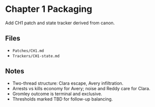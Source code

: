 # Chapter 1 Packaging

Add CH1 patch and state tracker derived from canon.

## Files
- `Patches/CH1.md`
- `Trackers/CH1-state.md`

## Notes
- Two-thread structure: Clara escape, Avery infiltration.
- Arrests vs kills economy for Avery; noise and Reddy care for Clara.
- Gromley outcome is terminal and exclusive.
- Thresholds marked TBD for follow-up balancing.
